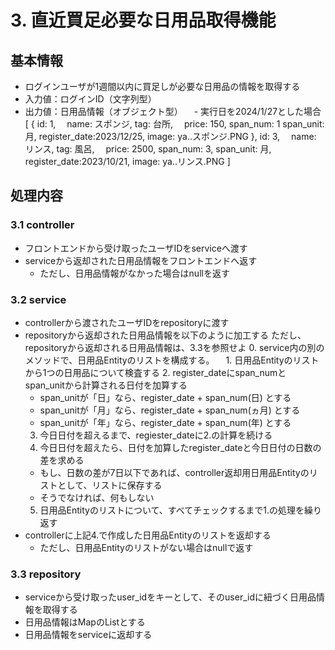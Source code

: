 # 3. 直近買足必要な日用品取得機能
## 基本情報
- ログインユーザが1週間以内に買足しが必要な日用品の情報を取得する
- 入力値：ログインID（文字列型）
- 出力値：日用品情報（オブジェクト型）
　- 実行日を2024/1/27とした場合
    [
      {
        id: 1,　
        name: スポンジ,
        tag: 台所,　
        price: 150,
        span_num: 1
        span_unit: 月,
        register_date:2023/12/25,
        image: ya..スポンジ.PNG
      },
        id: 3,　
        name: リンス,
        tag: 風呂,　
        price: 2500,
        span_num: 3,
        span_unit: 月,
        register_date:2023/10/21,
        image: ya..リンス.PNG
    ]

## 処理内容
### 3.1 controller
- フロントエンドから受け取ったユーザIDをserviceへ渡す
- serviceから返却された日用品情報をフロントエンドへ返す
  - ただし、日用品情報がなかった場合はnullを返す

### 3.2 service
- controllerから渡されたユーザIDをrepositoryに渡す
- repositoryから返却された日用品情報を以下のように加工する
  ただし、repositoryから返却される日用品情報は、3.3を参照せよ
  0. service内の別のメソッドで、日用品Entityのリストを構成する。
　1. 日用品Entityのリストから1つの日用品について検査する
  2. register_dateにspan_numとspan_unitから計算される日付を加算する
    - span_unitが「日」なら、register_date + span_num(日) とする
    - span_unitが「月」なら、register_date + span_num(ヵ月) とする
    - span_unitが「年」なら、register_date + span_num(年) とする
  3. 今日日付を超えるまで、regiester_dateに2.の計算を続ける
  4. 今日日付を超えたら、日付を加算したregister_dateと今日日付の日数の差を求める
    - もし、日数の差が7日以下であれば、controller返却用日用品Entityのリストとして、リストに保存する
    - そうでなければ、何もしない
  5. 日用品Entityのリストについて、すべてチェックするまで1.の処理を繰り返す
- controllerに上記4.で作成した日用品Entityのリストを返却する
  - ただし、日用品Entityのリストがない場合はnullで返す

### 3.3 repository
- serviceから受け取ったuser_idをキーとして、そのuser_idに紐づく日用品情報を取得する
- 日用品情報はMapのListとする
- 日用品情報をserviceに返却する